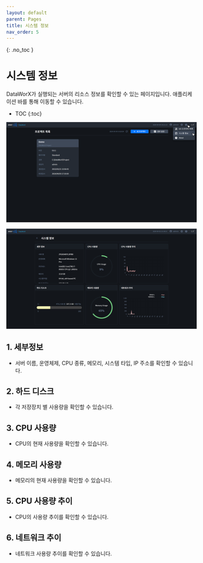 ```yaml
---
layout: default
parent: Pages
title: 시스템 정보
nav_order: 5
---
```


{: .no_toc }
# 시스템 정보
DataWorX가 실행되는 서버의 리소스 정보를 확인할 수 있는 페이지입니다. 애플리케이션 바를 통해 이동할 수 있습니다.

- TOC
{:toc}

![System Info. Item](./system-info-item.png)

![System Info.](./system-info.png)

## 1. 세부정보
- 서버 이름, 운영체제, CPU 종류, 메모리, 시스템 타입, IP 주소를 확인할 수 있습니다.

## 2. 하드 디스크
- 각 저장장치 별 사용량을 확인할 수 있습니다.

## 3. CPU 사용량
- CPU의 현재 사용량을 확인할 수 있습니다.

## 4. 메모리 사용량
- 메모리의 현재 사용량을 확인할 수 있습니다.

## 5. CPU 사용량 추이
- CPU의 사용량 추이를 확인할 수 있습니다.

## 6. 네트워크 추이
- 네트워크 사용량 추이를 확인할 수 있습니다.
